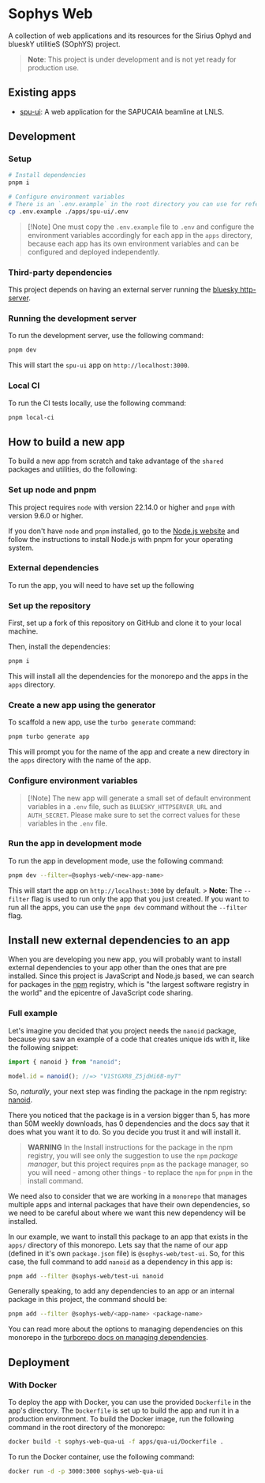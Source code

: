 # Sophys Web

A collection of web applications and its resources for the Sirius Ophyd and blueskY utilitieS (SOphYS) project.

> **Note**: This project is under development and is not yet ready for production use.

## Existing apps

- [spu-ui](./apps/spu-ui/README.md): A web application for the SAPUCAIA beamline at LNLS.

## Development

### Setup

```bash
# Install dependencies
pnpm i

# Configure environment variables
# There is an `.env.example` in the root directory you can use for reference
cp .env.example ./apps/spu-ui/.env
```

> [!Note] One must copy the `.env.example` file to `.env` and configure the environment variables accordingly
> for each app in the `apps` directory, because each app has its own environment variables and
> can be configured and deployed independently.

### Third-party dependencies

This project depends on having an external server running the [bluesky http-server](https://github.com/bluesky/bluesky-httpserver).

### Running the development server

To run the development server, use the following command:

```bash
pnpm dev
```

This will start the `spu-ui` app on `http://localhost:3000`.

### Local CI

To run the CI tests locally, use the following command:

```bash
pnpm local-ci
```

## How to build a new app

To build a new app from scratch and take advantage of the `shared` packages and utilities,
do the following:

### Set up node and pnpm

This project requires `node` with version 22.14.0 or higher and `pnpm` with version 9.6.0 or higher.

If you don't have `node` and `pnpm` installed, go to the [Node.js website](https://nodejs.org/en/download/) and follow the instructions to install Node.js with pnpm for your operating system.

### External dependencies

To run the app, you will need to have set up the following

### Set up the repository

First, set up a fork of this repository on GitHub and clone it to your local machine.

Then, install the dependencies:

```bash
pnpm i
```

This will install all the dependencies for the monorepo and the apps in the `apps` directory.

### Create a new app using the generator

To scaffold a new app, use the `turbo generate` command:

```bash
pnpm turbo generate app
```

This will prompt you for the name of the app and create a new directory in the `apps` directory with the name of the app.

### Configure environment variables

> [!Note] The new app will generate a small set of default environment variables in a `.env` file, such as `BLUESKY_HTTPSERVER_URL` and `AUTH_SECRET`. Please make sure to set the correct values for these variables in the `.env` file.

### Run the app in development mode

To run the app in development mode, use the following command:

```bash
pnpm dev --filter=@sophys-web/<new-app-name>
```

This will start the app on `http://localhost:3000` by default. > **Note:** The `--filter` flag is used to run only the app that you just created. If you want to run all the apps, you can use the `pnpm dev` command without the `--filter` flag.

## Install new external dependencies to an app

When you are developing you new app, you will probably want to install external dependencies to your app other than the ones that are pre installed. Since this project is JavaScript and Node.js based, we can search for packages in the [npm](https://www.npmjs.com/) registry, which is "the largest software registry in the world" and the epicentre of JavaScript code sharing.

### Full example

Let's imagine you decided that you project needs the `nanoid` package, because you saw an example of a code that creates unique ids with it, like the following snippet:

```typescript
import { nanoid } from "nanoid";

model.id = nanoid(); //=> "V1StGXR8_Z5jdHi6B-myT"
```

So, _naturally_, your next step was finding the package in the npm registry: [nanoid](https://www.npmjs.com/package/nanoid).

There you noticed that the package is in a version bigger than 5, has more than 50M weekly downloads, has 0 dependencies and the docs say that it does what you want it to do. So you decide you trust it and will install it.

> **WARNING** In the Install instructions for the package in the npm registry, you will see only the suggestion to use the `npm` _package manager_, but this project requires `pnpm` as the package manager, so you will need - among other things - to replace the `npm` for `pnpm` in the install command.

We need also to consider that we are working in a `monorepo` that manages multiple apps and internal packages that have their own dependencies, so we need to be careful about where we want this new dependency will be installed.

In our example, we want to install this package to an app that exists in the `apps/` directory of this monorepo. Lets say that the name of our app (defined in it's own `package.json` file) is `@sophys-web/test-ui`. So, for this case, the full command to add `nanoid` as a dependency in this app is:

```bash
pnpm add --filter @sophys-web/test-ui nanoid
```

Generally speaking, to add any dependencies to an app or an internal package in this project, the command should be:

```bash
pnpm add --filter @sophys-web/<app-name> <package-name>
```

You can read more about the options to managing dependencies on this monorepo in the [turborepo docs on managing dependencies](https://turborepo.com/docs/crafting-your-repository/managing-dependencies).

## Deployment

### With Docker

To deploy the app with Docker, you can use the provided `Dockerfile` in the app's directory. The `Dockerfile` is set up to build the app and run it in a production environment.
To build the Docker image, run the following command in the root directory of the monorepo:

```bash
docker build -t sophys-web-qua-ui -f apps/qua-ui/Dockerfile .
```

To run the Docker container, use the following command:

```bash
docker run -d -p 3000:3000 sophys-web-qua-ui
```

